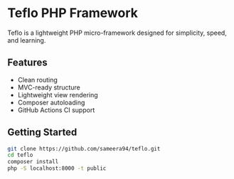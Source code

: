 # Teflo PHP Framework

Teflo is a lightweight PHP micro-framework designed for simplicity, speed, and learning.

## Features
- Clean routing
- MVC-ready structure
- Lightweight view rendering
- Composer autoloading
- GitHub Actions CI support

## Getting Started

```bash
git clone https://github.com/sameera94/teflo.git
cd teflo
composer install
php -S localhost:8000 -t public
